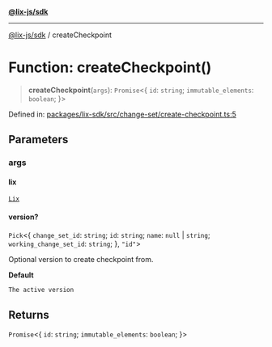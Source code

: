 [**@lix-js/sdk**](../README.md)

***

[@lix-js/sdk](../README.md) / createCheckpoint

# Function: createCheckpoint()

> **createCheckpoint**(`args`): `Promise`\<\{ `id`: `string`; `immutable_elements`: `boolean`; \}\>

Defined in: [packages/lix-sdk/src/change-set/create-checkpoint.ts:5](https://github.com/opral/monorepo/blob/0c842a72d3025295846c020e08a97bf5148757a1/packages/lix-sdk/src/change-set/create-checkpoint.ts#L5)

## Parameters

### args

#### lix

[`Lix`](../type-aliases/Lix.md)

#### version?

`Pick`\<\{ `change_set_id`: `string`; `id`: `string`; `name`: `null` \| `string`; `working_change_set_id`: `string`; \}, `"id"`\>

Optional version to create checkpoint from.

**Default**

```ts
The active version
```

## Returns

`Promise`\<\{ `id`: `string`; `immutable_elements`: `boolean`; \}\>
